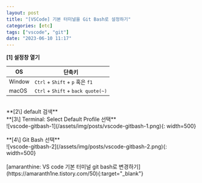 ```yaml
---
layout: post
title: "[VSCode] 기본 터미널을 Git Bash로 설정하기"
categories: [etc]
tags: ["vscode", "git"]
date: "2023-06-10 11:17"
---
```


**[1\] 설정창 열기**<br>

|OS|단축키|
|---|---|
|Window|`Ctrl` + `Shift` + `p` 혹은 `f1`|
|macOS|`Ctrl` + `Shift` + `back quote(~)`|

<br>
**[2\] default 검색**<br>
**[3\] Terminal: Select Default Profile 선택**<br>
![vscode-gitbash-1](/assets/img/posts/vscode-gitbash-1.png){: width=500}<br>
<br>
**[4\] Git Bash 선택**<br>
![vscode-gitbash-2](/assets/img/posts/vscode-gitbash-2.png){: width=500}<br>
<br>
[amaranthine: VS code 기본 터미널 git bash로 변경하기](https://amaranth1ne.tistory.com/50){:target="_blank"}